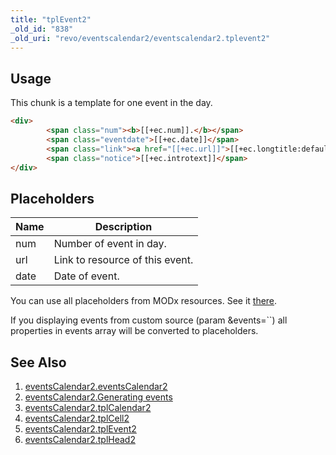 ```yaml
---
title: "tplEvent2"
_old_id: "838"
_old_uri: "revo/eventscalendar2/eventscalendar2.tplevent2"
---
```


## Usage

This chunk is a template for one event in the day.

``` html 
<div>
        <span class="num"><b>[[+ec.num]].</b></span>
        <span class="eventdate">[[+ec.date]]</span>
        <span class="link"><a href="[[+ec.url]]">[[+ec.longtitle:default=`[[+ec.pagetitle]]`]]</a></span>
        <span class="notice">[[+ec.introtext]]</span>
</div>
```

## Placeholders

| Name | Description                     |
| ---- | ------------------------------- |
| num  | Number of event in day.         |
| url  | Link to resource of this event. |
| date | Date of event.                  |

You can use all placeholders from MODx resources. See it [there](http://rtfm.modx.com/display/revolution20/Resources).

If you displaying events from custom source (param &events=``) all properties in events array will be converted to placeholders.

## See Also

1. [eventsCalendar2.eventsCalendar2](extras/eventscalendar2/eventscalendar2.eventscalendar2)
2. [eventsCalendar2.Generating events](extras/eventscalendar2/eventscalendar2.generating-events)
3. [eventsCalendar2.tplCalendar2](extras/eventscalendar2/eventscalendar2.tplcalendar2)
4. [eventsCalendar2.tplCell2](extras/eventscalendar2/eventscalendar2.tplcell2)
5. [eventsCalendar2.tplEvent2](extras/eventscalendar2/eventscalendar2.tplevent2)
6. [eventsCalendar2.tplHead2](extras/eventscalendar2/eventscalendar2.tplhead2)